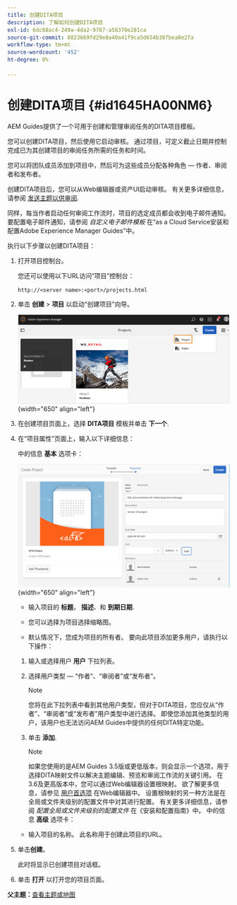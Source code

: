 ```yaml
---
title: 创建DITA项目
description: 了解如何创建DITA项目
exl-id: 6dc88ac4-249a-4da2-9787-a58370e281ca
source-git-commit: 8823669fd29e8a40a41f9ca5d654b38fbea8e2fa
workflow-type: tm+mt
source-wordcount: '452'
ht-degree: 0%

---
```


# 创建DITA项目 {#id1645HA00NM6}

AEM Guides提供了一个可用于创建和管理审阅任务的DITA项目模板。

您可以创建DITA项目，然后使用它启动审核。 通过项目，可定义截止日期并控制完成已为其创建项目的审阅任务所需的任务和时间。

您可以将团队成员添加到项目中，然后可为这些成员分配各种角色 — 作者、审阅者和发布者。

创建DITA项目后，您可以从Web编辑器或资产UI启动审核。 有关更多详细信息，请参阅 [发送主题以供审阅](review-send-topics-for-review.md#).

同样，每当作者启动任何审阅工作流时，项目的选定成员都会收到电子邮件通知。 要配置电子邮件通知，请参阅 *自定义电子邮件模板* 在“as a Cloud Service安装和配置Adobe Experience Manager Guides”中。

执行以下步骤以创建DITA项目：

1. 打开项目控制台。

   您还可以使用以下URL访问“项目”控制台：

   ```http
   http://<server name>:<port>/projects.html
   ```

1. 单击 **创建** \> **项目** 以启动“创建项目”向导。

   ![](images/project-console-63.png){width="650" align="left"}

1. 在创建项目页面上，选择 **DITA项目** 模板并单击 **下一个**.

1. 在“项目属性”页面上，输入以下详细信息：

   中的信息 **基本** 选项卡：

   ![](images/create-project.png){width="650" align="left"}

   - 输入项目的 **标题**， **描述**、和 **到期日期**.

   - 您可以选择为项目选择缩略图。

   - 默认情况下，您成为项目的所有者。 要向此项目添加更多用户，请执行以下操作：
   1. 输入或选择用户 **用户** 下拉列表。

   1. 选择用户类型 — “作者”、“审阅者”或“发布者”。

      >[!NOTE]
      >
      >您将在此下拉列表中看到其他用户类型，但对于DITA项目，您应仅从“作者”、“审阅者”或“发布者”用户类型中进行选择。 即使您添加其他类型的用户，该用户也无法访问AEM Guides中提供的任何DITA特定功能。

   1. 单击 **添加**.

      >[!NOTE]
      >
      >如果您使用的是AEM Guides 3.5版或更低版本，则会显示一个选项，用于选择DITA映射文件以解决主题编辑、预览和审阅工作流的关键引用。 在3.6及更高版本中，您可以通过Web编辑器设置根映射。 欲了解更多信息，请参见 [用户首选项](web-editor-features.md#id2087G0P40SB) 在Web编辑器中。 设置根映射的另一种方法是在全局或文件夹级别的配置文件中对其进行配置。 有关更多详细信息，请参阅 *配置全局或文件夹级别的配置文件* 在《安装和配置指南》中。
   中的信息 **高级** 选项卡：

   - 输入项目的名称。 此名称用于创建此项目的URL。



1. 单击&#x200B;**创建**。

   此时将显示已创建项目对话框。

1. 单击 **打开** 以打开您的项目页面。


**父主题：**[&#x200B;查看主题或地图](review.md)

